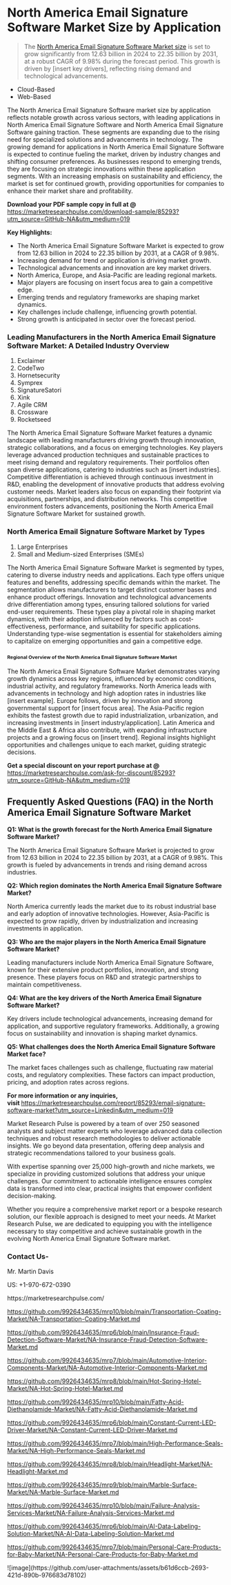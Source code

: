 <h1>North America Email Signature Software Market&nbsp;Size by Application</h1><blockquote><p>The <a href="https://marketresearchpulse.com/download-sample/85293?utm_source=GitHub-NA&amp;utm_medium=019">North America Email Signature Software Market size</a> is set to grow significantly from 12.63 billion in 2024 to 22.35 billion by 2031, at a robust CAGR of 9.98% during the forecast period. This growth is driven by [insert key drivers], reflecting rising demand and technological advancements.</p></blockquote><ul><li>Cloud-Based <li> Web-Based</li></ul><p>The North America Email Signature Software market size by application reflects notable growth across various sectors, with leading applications in North America Email Signature Software and North America Email Signature Software gaining traction. These segments are expanding due to the rising need for specialized solutions and advancements in technology. The growing demand for applications in North America Email Signature Software is expected to continue fueling the market, driven by industry changes and shifting consumer preferences. As businesses respond to emerging trends, they are focusing on strategic innovations within these application segments. With an increasing emphasis on sustainability and efficiency, the market is set for continued growth, providing opportunities for companies to enhance their market share and profitability.</p><p><strong>Download your PDF sample copy in full at @ </strong><a href="https://marketresearchpulse.com/download-sample/85293?utm_source=GitHub-NA&amp;utm_medium=019">https://marketresearchpulse.com/download-sample/85293?utm_source=GitHub-NA&amp;utm_medium=019</a></p><p><strong>Key Highlights: </strong></p><ul><li>The North America Email Signature Software Market is expected to grow from 12.63 billion in 2024 to 22.35 billion by 2031, at a CAGR of 9.98%.</li><li>Increasing demand for trend or application is driving market growth.</li><li>Technological advancements and innovation are key market drivers.</li><li>North America, Europe, and Asia-Pacific are leading regional markets.</li><li>Major players are focusing on insert focus area to gain a competitive edge.</li><li>Emerging trends and regulatory frameworks are shaping market dynamics.</li><li>Key challenges include challenge, influencing growth potential.</li><li>Strong growth is anticipated in sector over the forecast period.</li></ul><h3>Leading Manufacturers in the North America Email Signature Software Market: A Detailed Industry Overview</h3><ol><li>Exclaimer</li><li>CodeTwo</li><li>Hornetsecurity</li><li>Symprex</li><li>SignatureSatori</li><li>Xink</li><li>Agile CRM</li><li>Crossware</li><li>Rocketseed</li></ol><div class="flex max-w-full flex-col flex-grow"><div class="min-h-8 text-message flex w-full flex-col items-end gap-2 whitespace-normal break-words [.text-message+&amp;]:mt-5" dir="auto" data-message-author-role="assistant" data-message-id="fd8432e4-4910-450d-b182-61b7bfb0a01f" data-message-model-slug="gpt-4o"><div class="flex w-full flex-col gap-1 empty:hidden first:pt-[3px]"><div class="markdown prose w-full break-words dark:prose-invert light"><p>The North America Email Signature Software Market features a dynamic landscape with leading manufacturers driving growth through innovation, strategic collaborations, and a focus on emerging technologies. Key players leverage advanced production techniques and sustainable practices to meet rising demand and regulatory requirements. Their portfolios often span diverse applications, catering to industries such as [insert industries]. Competitive differentiation is achieved through continuous investment in R&amp;D, enabling the development of innovative products that address evolving customer needs. Market leaders also focus on expanding their footprint via acquisitions, partnerships, and distribution networks. This competitive environment fosters advancements, positioning the North America Email Signature Software Market for sustained growth.</p></div></div></div></div><h3>North America Email Signature Software Market by Types</h3><ol><li>Large Enterprises <li> Small and Medium-sized Enterprises (SMEs)</li></ol><div class="flex max-w-full flex-col flex-grow"><div class="min-h-8 text-message flex w-full flex-col items-end gap-2 whitespace-normal break-words [.text-message+&amp;]:mt-5" dir="auto" data-message-author-role="assistant" data-message-id="084470be-0bb7-4664-bddf-5156b4f41249" data-message-model-slug="gpt-4o-mini"><div class="flex w-full flex-col gap-1 empty:hidden first:pt-[3px]"><div class="markdown prose w-full break-words dark:prose-invert light"><p>The North America Email Signature Software Market is segmented by types, catering to diverse industry needs and applications. Each type offers unique features and benefits, addressing specific demands within the market. The segmentation allows manufacturers to target distinct customer bases and enhance product offerings. Innovation and technological advancements drive differentiation among types, ensuring tailored solutions for varied end-user requirements. These types play a pivotal role in shaping market dynamics, with their adoption influenced by factors such as cost-effectiveness, performance, and suitability for specific applications. Understanding type-wise segmentation is essential for stakeholders aiming to capitalize on emerging opportunities and gain a competitive edge.</p></div></div></div></div><h3><span style="font-size: 11px;">Regional Overview of the North America Email Signature Software Market</span></h3><div class="flex max-w-full flex-col flex-grow"><div class="min-h-8 text-message flex w-full flex-col items-end gap-2 whitespace-normal break-words [.text-message+&amp;]:mt-5" dir="auto" data-message-author-role="assistant" data-message-id="e9038762-ce64-4e30-91c9-9bd413514231" data-message-model-slug="gpt-4o-mini"><div class="flex w-full flex-col gap-1 empty:hidden first:pt-[3px]"><div class="markdown prose w-full break-words dark:prose-invert light"><p>The North America Email Signature Software Market demonstrates varying growth dynamics across key regions, influenced by economic conditions, industrial activity, and regulatory frameworks. North America leads with advancements in technology and high adoption rates in industries like [insert example]. Europe follows, driven by innovation and strong governmental support for [insert focus area]. The Asia-Pacific region exhibits the fastest growth due to rapid industrialization, urbanization, and increasing investments in [insert industry/application]. Latin America and the Middle East &amp; Africa also contribute, with expanding infrastructure projects and a growing focus on [insert trend]. Regional insights highlight opportunities and challenges unique to each market, guiding strategic decisions.</p></div></div></div></div><p><strong>Get a special discount on your report purchase at @ </strong><a href="https://marketresearchpulse.com/ask-for-discount/85293?utm_source=GitHub-NA&amp;utm_medium=019">https://marketresearchpulse.com/ask-for-discount/85293?utm_source=GitHub-NA&amp;utm_medium=019</a></p><h2>Frequently Asked Questions (FAQ) in the North America Email Signature Software Market</h2><p><strong>Q1: What is the growth forecast for the North America Email Signature Software Market?</strong></p><p>The North America Email Signature Software Market is projected to grow from 12.63 billion in 2024 to 22.35 billion by 2031, at a CAGR of 9.98%. This growth is fueled by advancements in trends and rising demand across industries.</p><p><strong>Q2: Which region dominates the North America Email Signature Software Market?</strong></p><p>North America currently leads the market due to its robust industrial base and early adoption of innovative technologies. However, Asia-Pacific is expected to grow rapidly, driven by industrialization and increasing investments in application.</p><p><strong>Q3: Who are the major players in the North America Email Signature Software Market?</strong></p><p>Leading manufacturers include North America Email Signature Software, known for their extensive product portfolios, innovation, and strong presence. These players focus on R&amp;D and strategic partnerships to maintain competitiveness.</p><p><strong>Q4: What are the key drivers of the North America Email Signature Software Market?</strong></p><p>Key drivers include technological advancements, increasing demand for application, and supportive regulatory frameworks. Additionally, a growing focus on sustainability and innovation is shaping market dynamics.</p><p><strong>Q5: What challenges does the North America Email Signature Software Market face?</strong></p><p>The market faces challenges such as challenge, fluctuating raw material costs, and regulatory complexities. These factors can impact production, pricing, and adoption rates across regions.</p><p><strong>For more information or any inquiries, visit&nbsp;</strong><a href="https://marketresearchpulse.com/report/85293/email-signature-software-market?utm_source=Linkedin&utm_medium=019">https://marketresearchpulse.com/report/85293/email-signature-software-market?utm_source=Linkedin&utm_medium=019</a></p><p>Market Research Pulse is powered by a team of over 250 seasoned analysts and subject matter experts who leverage advanced data collection techniques and robust research methodologies to deliver actionable insights. We go beyond data presentation, offering deep analysis and strategic recommendations tailored to your business goals.</p><p>With expertise spanning over 25,000 high-growth and niche markets, we specialize in providing customized solutions that address your unique challenges. Our commitment to actionable intelligence ensures complex data is transformed into clear, practical insights that empower confident decision-making.</p><p>Whether you require a comprehensive market report or a bespoke research solution, our flexible approach is designed to meet your needs. At Market Research Pulse, we are dedicated to equipping you with the intelligence necessary to stay competitive and achieve sustainable growth in the evolving North America Email Signature Software market.</p><h3><strong>Contact Us-</strong></h3><p>Mr. Martin Davis</p><p>US: +1-970-672-0390</p><p>https://marketresearchpulse.com/</p><p><a href="https://github.com/9926434635/mrp10/blob/main/Transportation-Coating-Market/NA-Transportation-Coating-Market.md">https://github.com/9926434635/mrp10/blob/main/Transportation-Coating-Market/NA-Transportation-Coating-Market.md</a></p><p><a href="https://github.com/9926434635/mrp6/blob/main/Insurance-Fraud-Detection-Software-Market/NA-Insurance-Fraud-Detection-Software-Market.md">https://github.com/9926434635/mrp6/blob/main/Insurance-Fraud-Detection-Software-Market/NA-Insurance-Fraud-Detection-Software-Market.md</a></p><p><a href="https://github.com/9926434635/mrp7/blob/main/Automotive-Interior-Components-Market/NA-Automotive-Interior-Components-Market.md">https://github.com/9926434635/mrp7/blob/main/Automotive-Interior-Components-Market/NA-Automotive-Interior-Components-Market.md</a></p><p><a href="https://github.com/9926434635/mrp8/blob/main/Hot-Spring-Hotel-Market/NA-Hot-Spring-Hotel-Market.md">https://github.com/9926434635/mrp8/blob/main/Hot-Spring-Hotel-Market/NA-Hot-Spring-Hotel-Market.md</a></p><p><a href="https://github.com/9926434635/mrp10/blob/main/Fatty-Acid-Diethanolamide-Market/NA-Fatty-Acid-Diethanolamide-Market.md">https://github.com/9926434635/mrp10/blob/main/Fatty-Acid-Diethanolamide-Market/NA-Fatty-Acid-Diethanolamide-Market.md</a></p><p><a href="https://github.com/9926434635/mrp6/blob/main/Constant-Current-LED-Driver-Market/NA-Constant-Current-LED-Driver-Market.md">https://github.com/9926434635/mrp6/blob/main/Constant-Current-LED-Driver-Market/NA-Constant-Current-LED-Driver-Market.md</a></p><p><a href="https://github.com/9926434635/mrp7/blob/main/High-Performance-Seals-Market/NA-High-Performance-Seals-Market.md">https://github.com/9926434635/mrp7/blob/main/High-Performance-Seals-Market/NA-High-Performance-Seals-Market.md</a></p><p><a href="https://github.com/9926434635/mrp8/blob/main/Headlight-Market/NA-Headlight-Market.md">https://github.com/9926434635/mrp8/blob/main/Headlight-Market/NA-Headlight-Market.md</a></p><p><a href="https://github.com/9926434635/mrp9/blob/main/Marble-Surface-Market/NA-Marble-Surface-Market.md">https://github.com/9926434635/mrp9/blob/main/Marble-Surface-Market/NA-Marble-Surface-Market.md</a></p><p><a href="https://github.com/9926434635/mrp10/blob/main/Failure-Analysis-Services-Market/NA-Failure-Analysis-Services-Market.md">https://github.com/9926434635/mrp10/blob/main/Failure-Analysis-Services-Market/NA-Failure-Analysis-Services-Market.md</a></p><p><a href="https://github.com/9926434635/mrp6/blob/main/AI-Data-Labeling-Solution-Market/NA-AI-Data-Labeling-Solution-Market.md">https://github.com/9926434635/mrp6/blob/main/AI-Data-Labeling-Solution-Market/NA-AI-Data-Labeling-Solution-Market.md</a></p><p><a href="https://github.com/9926434635/mrp7/blob/main/Personal-Care-Products-for-Baby-Market/NA-Personal-Care-Products-for-Baby-Market.md">https://github.com/9926434635/mrp7/blob/main/Personal-Care-Products-for-Baby-Market/NA-Personal-Care-Products-for-Baby-Market.md</a></p>
![image](https://github.com/user-attachments/assets/b61d6ccb-2693-421d-890b-976683d78102)
